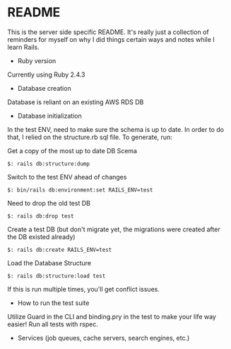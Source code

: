 # README

This is the server side specific README. It's really just a collection of reminders for myself on why I did things certain ways and notes while I learn Rails.

* Ruby version

Currently using Ruby 2.4.3

* Database creation

Database is reliant on an existing AWS RDS DB

* Database initialization

In the test ENV, need to make sure the schema is up to date. In order to do that, I relied on the structure.rb sql file. To generate, run:

Get a copy of the most up to date DB Scema
```
$: rails db:structure:dump
```

Switch to the test ENV ahead of changes
```
$: bin/rails db:environment:set RAILS_ENV=test
```

Need to drop the old test DB
```
$: rails db:drop test
```

Create a test DB (but don't migrate yet, the migrations were created after the DB existed already)
```
$: rails db:create RAILS_ENV=test
```

Load the Database Structure
```
$: rails db:structure:load test
```

If this is run multiple times, you'll get conflict issues.

* How to run the test suite

Utilize Guard in the CLI and binding.pry in the test to make your life way easier!
Run all tests with rspec.

* Services (job queues, cache servers, search engines, etc.)

